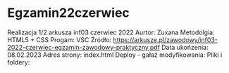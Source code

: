 # Egzamin22czerwiec
Realizacja 1/2 arkusza inf03 czerwiec 2022
Aurtor: Zuxana
Metodolgia: HTML5 + CSS
Progam: VSC
Źródło: https://arkusze.pl/zawodowy/inf03-2022-czerwiec-egzamin-zawodowy-praktyczny.pdf
Data ukońzenia: 08.02.2023
Adres strony: index.html
Deploy - gałaź modyfikowania: 
Pliki i foldery: 
